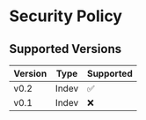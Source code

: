 # Security Policy

## Supported Versions

| Version | Type  | Supported          |
| ------- | ----- | ------------------ |
| v0.2    | Indev | :white_check_mark: |
| v0.1    | Indev | :x:                |
